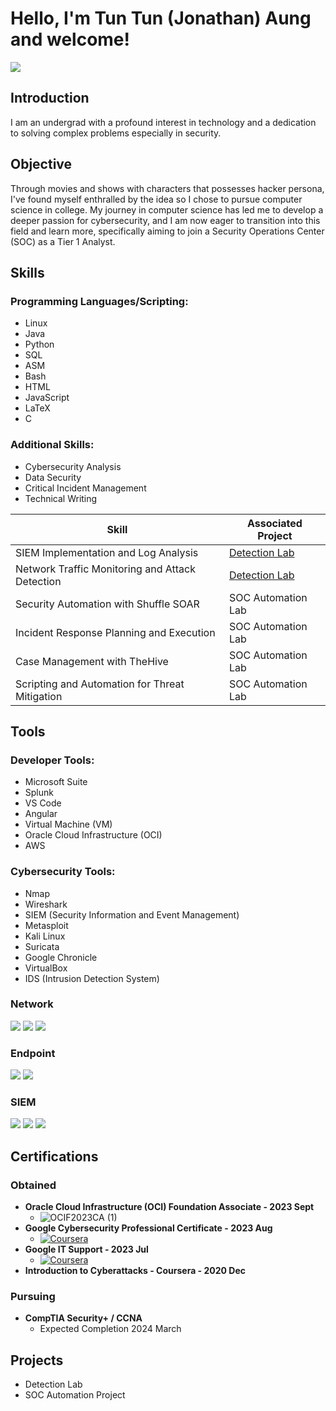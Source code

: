# Hello, I'm Tun Tun (Jonathan) Aung and welcome!
<a href="https://linkedin.com/in/jonathan-xiong"><img src="https://img.shields.io/badge/-LinkedIn-0072b1?&style=for-the-badge&logo=linkedin&logoColor=white" /></a>

## Introduction
I am an undergrad with a profound interest in technology and a dedication to solving complex problems especially in security.

## Objective
Through movies and shows with characters that possesses hacker persona, I've found myself enthralled by the idea so I chose to pursue computer science in college. My journey in computer science has led me to develop a deeper passion for cybersecurity, and I am now eager to transition into this field and learn more, specifically aiming to join a Security Operations Center (SOC) as a Tier 1 Analyst.

## Skills
### Programming Languages/Scripting:
- Linux
- Java
- Python
- SQL
- ASM
- Bash
- HTML
- JavaScript
- LaTeX
- C

### Additional Skills:
- Cybersecurity Analysis
- Data Security
- Critical Incident Management
- Technical Writing

| Skill                                         | Associated Project         |
|-----------------------------------------------|----------------------------|
| SIEM Implementation and Log Analysis          | <a href="https://google.com">Detection Lab</a>|
| Network Traffic Monitoring and Attack Detection | <a href="https://google.com">Detection Lab</a>|
| Security Automation with Shuffle SOAR         | SOC Automation Lab|
| Incident Response Planning and Execution      | SOC Automation Lab|
| Case Management with TheHive                  | SOC Automation Lab|
| Scripting and Automation for Threat Mitigation | SOC Automation Lab|

## Tools
### Developer Tools:
- Microsoft Suite
- Splunk
- VS Code
- Angular
- Virtual Machine (VM)
- Oracle Cloud Infrastructure (OCI)
- AWS

### Cybersecurity Tools:
- Nmap
- Wireshark
- SIEM (Security Information and Event Management)
- Metasploit
- Kali Linux
- Suricata
- Google Chronicle
- VirtualBox
- IDS (Intrusion Detection System)

### Network
<div>
    <img src="https://img.shields.io/badge/-Wireshark-1679A7?&style=for-the-badge&logo=Wireshark&logoColor=white" />
    <img src="https://img.shields.io/badge/-Suricata-EF3B2D?&style=for-the-badge&logo=Suricata&logoColor=white" />
    <img src="https://img.shields.io/badge/-Zeek-777BB4?&style=for-the-badge&logo=Zeek&logoColor=white" />
</div>

### Endpoint
<div>
    <img src="https://img.shields.io/badge/-Microsoft_Defender_for_Endpoint-00A4EF?&style=for-the-badge&logo=Microsoft&logoColor=white" />
    <img src="https://img.shields.io/badge/-Velociraptor-4B275F?&style=for-the-badge&logo=Velociraptor&logoColor=white" />
</div>

### SIEM
<div>
    <img src="https://img.shields.io/badge/-Microsoft_Sentinel-0078D4?&style=for-the-badge&logo=Microsoft&logoColor=white" />
    <img src="https://img.shields.io/badge/-Splunk-000000?&style=for-the-badge&logo=Splunk&logoColor=white" />
    <img src="https://img.shields.io/badge/Chronicle-blue?style=for-the-badge&logo=Google&logoColor=white" />

</div>

## Certifications

### Obtained

- **Oracle Cloud Infrastructure (OCI) Foundation Associate - 2023 Sept**
  - ![OCIF2023CA (1)](https://github.com/Relguntan/Jonathan-Aung/assets/69845956/ff09141e-7e4c-4d1d-93e7-e71e1f76ff82)
- **Google Cybersecurity Professional Certificate - 2023 Aug**
  - [![Coursera](https://img.shields.io/badge/-Coursera-007ACC?style=for-the-badge&logo=Coursera&logoColor=white)](https://coursera.org/share/4f782e5c6f3c611c2a80421a3bcf19da)
- **Google IT Support - 2023 Jul**
  - [![Coursera](https://img.shields.io/badge/-Coursera-007ACC?style=for-the-badge&logo=Coursera&logoColor=white)](https://coursera.org/share/0f35296ad0349a5d56bf5b94575d48af)
- **Introduction to Cyberattacks - Coursera - 2020 Dec**
### Pursuing
- **CompTIA Security+ / CCNA**
  - Expected Completion 2024 March


## Projects
- Detection Lab
- SOC Automation Project
